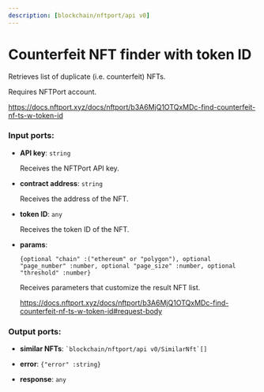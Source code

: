 ```yaml
---
description: [blockchain/nftport/api v0]
---
```


# Counterfeit NFT finder with token ID

Retrieves list of duplicate (i.e. counterfeit) NFTs. 

Requires NFTPort account.

https://docs.nftport.xyz/docs/nftport/b3A6MjQ1OTQxMDc-find-counterfeit-nf-ts-w-token-id

### Input ports:

* __API key__: ` string `

    Receives the NFTPort API key.


* __contract address__: ` string `

    Receives the address of the NFT.


* __token ID__: ` any `

    Receives the token ID of the NFT.


* __params__: 
    ```
    {optional "chain" :("ethereum" or "polygon"), optional "page_number" :number, optional "page_size" :number, optional "threshold" :number}
    ```

    Receives parameters that customize the result NFT list.
    
    https://docs.nftport.xyz/docs/nftport/b3A6MjQ1OTQxMDc-find-counterfeit-nf-ts-w-token-id#request-body

### Output ports:

* __similar NFTs__: `` `blockchain/nftport/api v0/SimilarNft`[] ``


* __error__: ` {"error" :string} `


* __response__: ` any `

